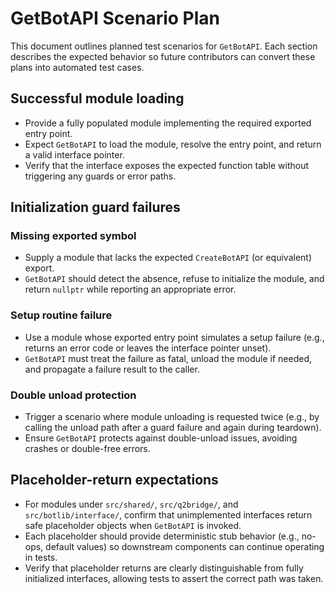# GetBotAPI Scenario Plan

This document outlines planned test scenarios for `GetBotAPI`. Each section describes the expected behavior so future contributors can convert these plans into automated test cases.

## Successful module loading
- Provide a fully populated module implementing the required exported entry point.
- Expect `GetBotAPI` to load the module, resolve the entry point, and return a valid interface pointer.
- Verify that the interface exposes the expected function table without triggering any guards or error paths.

## Initialization guard failures

### Missing exported symbol
- Supply a module that lacks the expected `CreateBotAPI` (or equivalent) export.
- `GetBotAPI` should detect the absence, refuse to initialize the module, and return `nullptr` while reporting an appropriate error.

### Setup routine failure
- Use a module whose exported entry point simulates a setup failure (e.g., returns an error code or leaves the interface pointer unset).
- `GetBotAPI` must treat the failure as fatal, unload the module if needed, and propagate a failure result to the caller.

### Double unload protection
- Trigger a scenario where module unloading is requested twice (e.g., by calling the unload path after a guard failure and again during teardown).
- Ensure `GetBotAPI` protects against double-unload issues, avoiding crashes or double-free errors.

## Placeholder-return expectations
- For modules under `src/shared/`, `src/q2bridge/`, and `src/botlib/interface/`, confirm that unimplemented interfaces return safe placeholder objects when `GetBotAPI` is invoked.
- Each placeholder should provide deterministic stub behavior (e.g., no-ops, default values) so downstream components can continue operating in tests.
- Verify that placeholder returns are clearly distinguishable from fully initialized interfaces, allowing tests to assert the correct path was taken.
